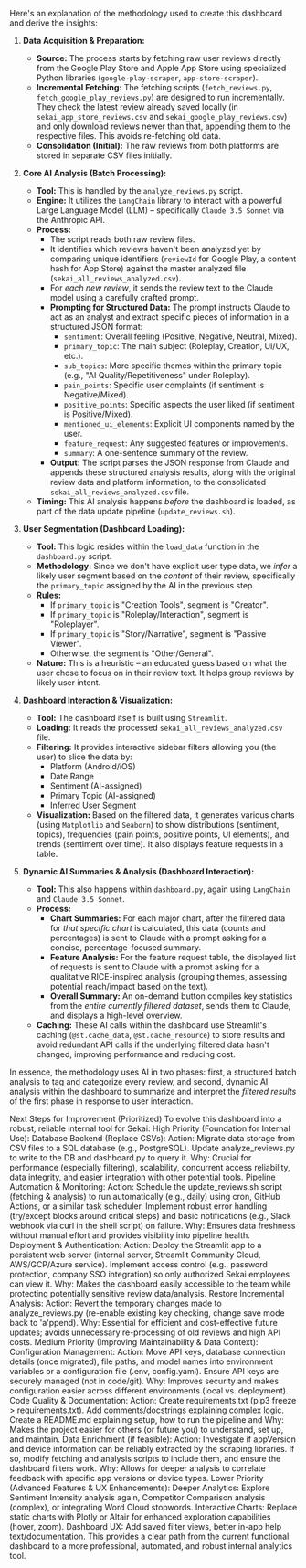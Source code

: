 
Here's an explanation of the methodology used to create this dashboard and derive the insights:

1.  **Data Acquisition & Preparation:**
    *   **Source:** The process starts by fetching raw user reviews directly from the Google Play Store and Apple App Store using specialized Python libraries (`google-play-scraper`, `app-store-scraper`).
    *   **Incremental Fetching:** The fetching scripts (`fetch_reviews.py`, `fetch_google_play_reviews.py`) are designed to run incrementally. They check the latest review already saved locally (in `sekai_app_store_reviews.csv` and `sekai_google_play_reviews.csv`) and only download reviews newer than that, appending them to the respective files. This avoids re-fetching old data.
    *   **Consolidation (Initial):** The raw reviews from both platforms are stored in separate CSV files initially.

2.  **Core AI Analysis (Batch Processing):**
    *   **Tool:** This is handled by the `analyze_reviews.py` script.
    *   **Engine:** It utilizes the `LangChain` library to interact with a powerful Large Language Model (LLM) – specifically `Claude 3.5 Sonnet` via the Anthropic API.
    *   **Process:**
        *   The script reads both raw review files.
        *   It identifies which reviews haven't been analyzed yet by comparing unique identifiers (`reviewId` for Google Play, a content hash for App Store) against the master analyzed file (`sekai_all_reviews_analyzed.csv`).
        *   For *each new review*, it sends the review text to the Claude model using a carefully crafted prompt.
        *   **Prompting for Structured Data:** The prompt instructs Claude to act as an analyst and extract specific pieces of information in a structured JSON format:
            *   `sentiment`: Overall feeling (Positive, Negative, Neutral, Mixed).
            *   `primary_topic`: The main subject (Roleplay, Creation, UI/UX, etc.).
            *   `sub_topics`: More specific themes within the primary topic (e.g., "AI Quality/Repetitiveness" under Roleplay).
            *   `pain_points`: Specific user complaints (if sentiment is Negative/Mixed).
            *   `positive_points`: Specific aspects the user liked (if sentiment is Positive/Mixed).
            *   `mentioned_ui_elements`: Explicit UI components named by the user.
            *   `feature_request`: Any suggested features or improvements.
            *   `summary`: A one-sentence summary of the review.
        *   **Output:** The script parses the JSON response from Claude and appends these structured analysis results, along with the original review data and platform information, to the consolidated `sekai_all_reviews_analyzed.csv` file.
    *   **Timing:** This AI analysis happens *before* the dashboard is loaded, as part of the data update pipeline (`update_reviews.sh`).

3.  **User Segmentation (Dashboard Loading):**
    *   **Tool:** This logic resides within the `load_data` function in the `dashboard.py` script.
    *   **Methodology:** Since we don't have explicit user type data, we *infer* a likely user segment based on the *content* of their review, specifically the `primary_topic` assigned by the AI in the previous step.
    *   **Rules:**
        *   If `primary_topic` is "Creation Tools", segment is "Creator".
        *   If `primary_topic` is "Roleplay/Interaction", segment is "Roleplayer".
        *   If `primary_topic` is "Story/Narrative", segment is "Passive Viewer".
        *   Otherwise, the segment is "Other/General".
    *   **Nature:** This is a heuristic – an educated guess based on what the user chose to focus on in their review text. It helps group reviews by likely user intent.

4.  **Dashboard Interaction & Visualization:**
    *   **Tool:** The dashboard itself is built using `Streamlit`.
    *   **Loading:** It reads the processed `sekai_all_reviews_analyzed.csv` file.
    *   **Filtering:** It provides interactive sidebar filters allowing you (the user) to slice the data by:
        *   Platform (Android/iOS)
        *   Date Range
        *   Sentiment (AI-assigned)
        *   Primary Topic (AI-assigned)
        *   Inferred User Segment
    *   **Visualization:** Based on the filtered data, it generates various charts (using `Matplotlib` and `Seaborn`) to show distributions (sentiment, topics), frequencies (pain points, positive points, UI elements), and trends (sentiment over time). It also displays feature requests in a table.

5.  **Dynamic AI Summaries & Analysis (Dashboard Interaction):**
    *   **Tool:** This also happens within `dashboard.py`, again using `LangChain` and `Claude 3.5 Sonnet`.
    *   **Process:**
        *   **Chart Summaries:** For each major chart, after the filtered data for *that specific chart* is calculated, this data (counts and percentages) is sent to Claude with a prompt asking for a concise, percentage-focused summary.
        *   **Feature Analysis:** For the feature request table, the displayed list of requests is sent to Claude with a prompt asking for a qualitative RICE-inspired analysis (grouping themes, assessing potential reach/impact based on the text).
        *   **Overall Summary:** An on-demand button compiles key statistics from the *entire currently filtered dataset*, sends them to Claude, and displays a high-level overview.
    *   **Caching:** These AI calls within the dashboard use Streamlit's caching (`@st.cache_data`, `@st.cache_resource`) to store results and avoid redundant API calls if the underlying filtered data hasn't changed, improving performance and reducing cost.

In essence, the methodology uses AI in two phases: first, a structured batch analysis to tag and categorize every review, and second, dynamic AI analysis within the dashboard to summarize and interpret the *filtered results* of the first phase in response to user interaction.


Next Steps for Improvement (Prioritized)
To evolve this dashboard into a robust, reliable internal tool for Sekai:
High Priority (Foundation for Internal Use):
Database Backend (Replace CSVs):
Action: Migrate data storage from CSV files to a SQL database (e.g., PostgreSQL). Update analyze_reviews.py to write to the DB and dashboard.py to query it.
Why: Crucial for performance (especially filtering), scalability, concurrent access reliability, data integrity, and easier integration with other potential tools.
Pipeline Automation & Monitoring:
Action: Schedule the update_reviews.sh script (fetching & analysis) to run automatically (e.g., daily) using cron, GitHub Actions, or a similar task scheduler. Implement robust error handling (try/except blocks around critical steps) and basic notifications (e.g., Slack webhook via curl in the shell script) on failure.
Why: Ensures data freshness without manual effort and provides visibility into pipeline health.
Deployment & Authentication:
Action: Deploy the Streamlit app to a persistent web server (internal server, Streamlit Community Cloud, AWS/GCP/Azure
service). Implement access control (e.g., password protection, company SSO integration) so only authorized Sekai employees can view it.
Why: Makes the dashboard easily accessible to the team while protecting potentially sensitive review data/analysis.
Restore Incremental Analysis:
Action: Revert the temporary changes made to analyze_reviews.py (re-enable existing key checking, change save mode back to 'a'ppend).
Why: Essential for efficient and cost-effective future updates; avoids unnecessary re-processing of old reviews and high API costs.
Medium Priority (Improving Maintainability & Data Context):
Configuration Management:
Action: Move API keys, database connection details (once migrated), file paths, and model names into environment variables or a configuration file (.env, config.yaml). Ensure API keys are securely managed (not in code/git).
Why: Improves security and makes configuration easier across different environments (local vs. deployment).
Code Quality & Documentation:
Action: Create requirements.txt (pip3 freeze > requirements.txt). Add comments/docstrings explaining complex logic. Create a README.md explaining setup, how to run the pipeline and
Why: Makes the project easier for others (or future you) to understand, set up, and maintain.
Data Enrichment (if feasible):
Action: Investigate if appVersion and device information can be reliably extracted by the scraping libraries. If so, modify fetching and analysis scripts to include them, and ensure the dashboard filters work.
Why: Allows for deeper analysis to correlate feedback with specific app versions or device types.
Lower Priority (Advanced Features & UX Enhancements):
Deeper Analytics: Explore Sentiment Intensity analysis again, Competitor Comparison analysis (complex), or integrating Word Cloud stopwords.
Interactive Charts: Replace static charts with Plotly or Altair for enhanced exploration capabilities (hover, zoom).
Dashboard UX: Add saved filter views, better in-app help text/documentation.
This provides a clear path from the current functional dashboard to a more professional, automated, and robust internal analytics tool.
